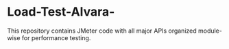 # Load-Test-Alvara-
This repository contains JMeter code with all major APIs organized module-wise for performance testing.
